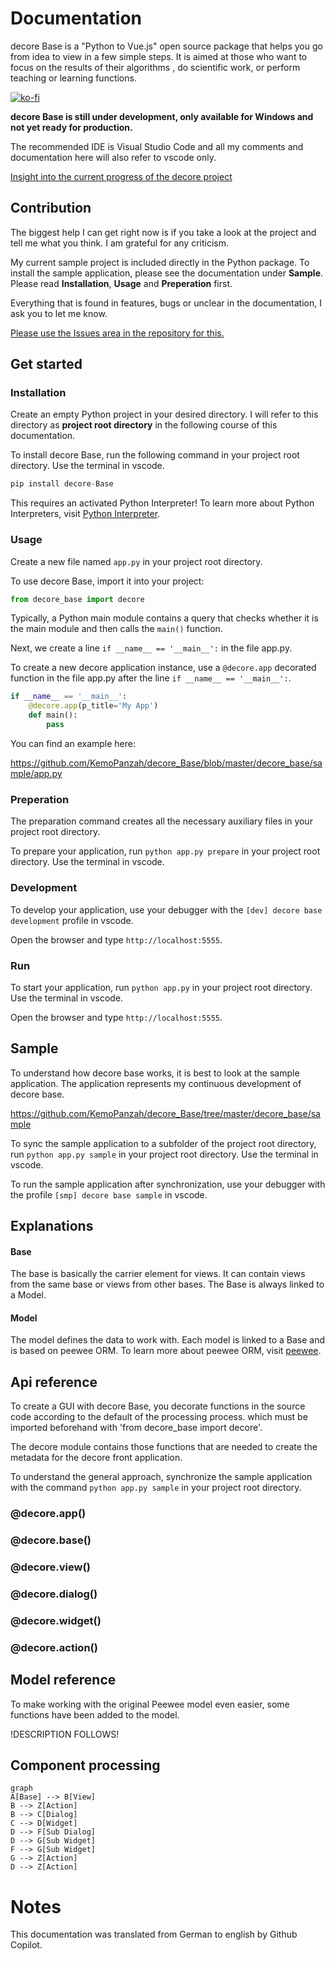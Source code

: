 # Documentation
decore Base is a "Python to Vue.js" open source package that helps you go from idea to view in a few simple steps. It is aimed at those who want to focus on the results of their algorithms , do scientific work, or perform teaching or learning functions.

[![ko-fi](https://ko-fi.com/img/githubbutton_sm.svg)](https://ko-fi.com/P5P2JCC5B)

**decore Base is still under development, only available for Windows and not yet ready for production.**

The recommended IDE is Visual Studio Code and all my comments and documentation here will also refer to vscode only.

[Insight into the current progress of the decore project](https://github.com/users/KemoPanzah/projects/1/views/1)

## Contribution
The biggest help I can get right now is if you take a look at the project and tell me what you think. I am grateful for any criticism.

My current sample project is included directly in the Python package. To install the sample application, please see the documentation under **Sample**. Please read **Installation**, **Usage** and **Preperation** first.

Everything that is found in features, bugs or unclear in the documentation, I ask you to let me know.

[Please use the Issues area in the repository for this.](https://github.com/KemoPanzah/decore_Base/issues)

## Get started
### Installation
Create an empty Python project in your desired directory. I will refer to this directory as **project root directory** in the following course of this documentation.

To install decore Base, run the following command in your project root directory. Use the terminal in vscode.

```python
pip install decore-Base
```

This requires an activated Python Interpreter! To learn more about Python Interpreters, visit [Python Interpreter](https://code.visualstudio.com/docs/python/environments).

### Usage
Create a new file named `app.py` in your project root directory.

To use decore Base, import it into your project:

```python
from decore_base import decore
```

Typically, a Python main module contains a query that checks whether it is the main module and then calls the `main()` function.

Next, we create a line `if __name__ == '__main__':` in the file app.py.

To create a new decore application instance, use a `@decore.app` decorated function in the file app.py after the line `if __name__ == '__main__':`.

```python
if __name__ == '__main__':
    @decore.app(p_title='My App')
    def main():
        pass
```

You can find an example here:

https://github.com/KemoPanzah/decore_Base/blob/master/decore_base/sample/app.py

### Preperation
The preparation command creates all the necessary auxiliary files in your project root directory.

To prepare your application, run `python app.py prepare` in your project root directory. Use the terminal in vscode.

### Development
To develop your application, use your debugger with the `[dev] decore base development` profile in vscode.

Open the browser and type `http://localhost:5555`.

### Run
To start your application, run `python app.py` in your project root directory. Use the terminal in vscode.

Open the browser and type `http://localhost:5555`.

<!-- ### Build
To build your application, use your debugger with the profile `[bld] decore base build` in vscode. -->

## Sample
To understand how decore base works, it is best to look at the sample application. The application represents my continuous development of decore base.

https://github.com/KemoPanzah/decore_Base/tree/master/decore_base/sample

To sync the sample application to a subfolder of the project root directory, run `python app.py sample` in your project root directory. Use the terminal in vscode.

To run the sample application after synchronization, use your debugger with the profile `[smp] decore base sample` in vscode.

## Explanations

#### Base
The base is basically the carrier element for views. It can contain views from the same base or views from other bases. The Base is always linked to a Model.

#### Model
The model defines the data to work with. Each model is linked to a Base and is based on peewee ORM. To learn more about peewee ORM, visit [peewee](http://docs.peewee-orm.com/en/latest/).

## Api reference
To create a GUI with decore Base, you decorate functions in the source code according to the default of the processing process. which must be imported beforehand with 'from decore_base import decore'.

The decore module contains those functions that are needed to create the metadata for the decore front application.

To understand the general approach, synchronize the sample application with the command `python app.py sample` in your project root directory.

### @decore.app()
### @decore.base()
### @decore.view()
### @decore.dialog()
### @decore.widget()
### @decore.action()

## Model reference
To make working with the original Peewee model even easier, some functions have been added to the model.

!DESCRIPTION FOLLOWS!

## Component processing
```mermaid
graph
A[Base] --> B[View]
B --> Z[Action]
B --> C[Dialog]
C --> D[Widget]
D --> F[Sub Dialog]
D --> G[Sub Widget]
F --> G[Sub Widget]
G --> Z[Action]
D --> Z[Action]
```

# Notes
This documentation was translated from German to english by Github Copilot.